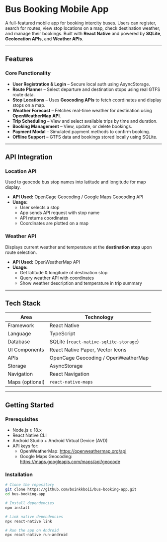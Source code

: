 # Bus Booking Mobile App

A full-featured mobile app for booking intercity buses. Users can register, search for routes, view stop locations on a map, check destination weather, and manage their bookings. Built with **React Native** and powered by **SQLite**, **Geolocation APIs**, and **Weather APIs**.

---

##  Features

###  Core Functionality
-  **User Registration & Login** – Secure local auth using AsyncStorage.
-  **Route Planner** – Select departure and destination stops using real GTFS route data.
-  **Stop Locations** – Uses **Geocoding APIs** to fetch coordinates and display stops on a map.
-  **Weather Forecast** – Fetches real-time weather for destination using **OpenWeatherMap API**.
-  **Trip Scheduling** – View and select available trips by time and duration.
-  **Booking Management** – View, update, or delete bookings.
-  **Payment Modal** – Simulated payment methods to confirm booking.
-  **Offline Support** – GTFS data and bookings stored locally using SQLite.

---

## API Integration

### Location API
Used to geocode bus stop names into latitude and longitude for map display.

- **API Used:** OpenCage Geocoding / Google Maps Geocoding API
- **Usage:**
  - User selects a stop
  - App sends API request with stop name
  - API returns coordinates
  - Coordinates are plotted on a map

### Weather API
Displays current weather and temperature at the **destination stop** upon route selection.

- **API Used:** OpenWeatherMap API
- **Usage:**
  - Get latitude & longitude of destination stop
  - Query weather API with coordinates
  - Show weather description and temperature in trip summary

---

## Tech Stack

| Area             | Technology                             |
|------------------|--------------------------------------- |
| Framework        | React Native                           |
| Language         | TypeScript                             |
| Database         | SQLite (`react-native-sqlite-storage`) |
| UI Components    | React Native Paper, Vector Icons       |
| APIs             | OpenCage Geocoding / OpenWeatherMap    |
| Storage          | AsyncStorage                           |
| Navigation       | React Navigation                       |
| Maps (optional)  | `react-native-maps`                    |

---

## Getting Started

### Prerequisites

- Node.js ≥ 18.x
- React Native CLI
- Android Studio + Android Virtual Device (AVD)
- API keys for:
  - OpenWeatherMap: https://openweathermap.org/api
  - Google Maps Geocoding: https://maps.googleapis.com/maps/api/geocode

### Installation

```bash
# Clone the repository
git clone https://github.com/boinkkboii/bus-booking-app.git
cd bus-booking-app

# Install dependencies
npm install

# Link native dependencies
npx react-native link

# Run the app on Android
npx react-native run-android
